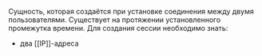 Сущность, которая создаётся при установке соединения между двумя пользователями. Существует на протяжении установленного промежутка времени. Для создания сессии необходимо знать:
- два [[IP]]-адреса